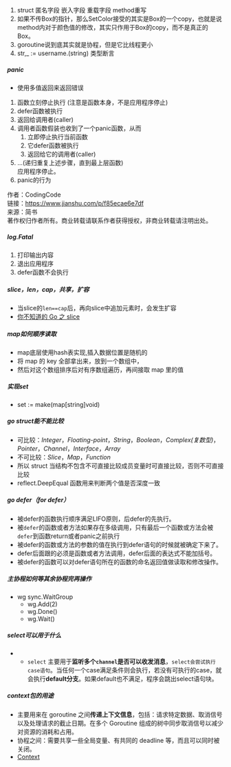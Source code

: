1.  struct 匿名字段 嵌入字段 重载字段 method重写
2.  如果不传Box的指针，那么SetColor接受的其实是Box的一个copy，也就是说method内对于颜色值的修改，其实只作用于Box的copy，而不是真正的Box。
3.  goroutine说到底其实就是协程，但是它比线程更小
4.  str,_ := username.(string) 类型断言


##### panic
- 使用多值返回来返回错误
1. 函数立刻停止执行 (注意是函数本身，不是应用程序停止)
2. defer函数被执行
3. 返回给调用者(caller)
4. 调用者函数假装也收到了一个panic函数，从而  
	1. 立即停止执行当前函数  
	2. 它defer函数被执行  
	3. 返回给它的调用者(caller)
5. ...(递归重复上述步骤，直到最上层函数)  
    应用程序停止。
6. panic的行为

  
  
作者：CodingCode  
链接：https://www.jianshu.com/p/f85ecae6e7df  
来源：简书  
著作权归作者所有。商业转载请联系作者获得授权，非商业转载请注明出处。

##### log.Fatal
1. 打印输出内容
2. 退出应用程序
3. defer函数不会执行

##### slice，len，cap，共享，扩容
- 当slice的`len==cap`后，再向slice中追加元素时，会发生扩容
- [你不知道的 Go 之 slice](https://darjun.github.io/2021/05/09/youdontknowgo/slice/)

##### map如何顺序读取
- map底层使用hash表实现,插入数据位置是随机的
- 将 map 的 key 全部拿出来，放到一个数组中，
- 然后对这个数组排序后对有序数组遍历，再间接取 map 里的值

##### 实现set
- set := make(map[string]void)

##### go struct能不能比较
-  可比较：_Integer_，_Floating-point_，_String_，_Boolean_，_Complex(复数型)_，_Pointer_，_Channel_，_Interface_，_Array_
-  不可比较：_Slice_，_Map_，_Function_
- 所以 struct 当结构不包含不可直接比较成员变量时可直接比较，否则不可直接比较
- reflect.DeepEqual 函数用来判断两个值是否深度一致

##### go defer（for defer）
- 被defer的函数执行顺序满足LIFO原则，后defer的先执行。
- 被`defer`的函数或者方法如果存在多级调用，只有最后一个函数或方法会被`defer`到函数return或者panic之前执行
- 被defer的函数或方法的参数的值在执行到defer语句的时候就被确定下来了。
- defer后面跟的必须是函数或者方法调用，defer后面的表达式不能加括号。
- 被defer的函数可以对defer语句所在的函数的命名返回值做读取和修改操作。

##### 主协程如何等其余协程完再操作
- wg sync.WaitGroup
	- wg.Add(2)
	- wg.Done()
	- wg.Wait()

##### select可以用于什么
- -   `select` 主要用于**监听多个`channel`是否可以收发消息**，`select会尝试执行case语句`。当任何一个case满足条件则会执行，若没有可执行的case，就会执行**default分支**。如果default也不满足，程序会跳出select语句块。

##### context包的用途
- 主要用来在 goroutine 之间**传递上下文信息**，包括：请求特定数据、取消信号以及处理请求的截止日期。在多个 Goroutine 组成的树中同步取消信号以减少对资源的消耗和占用。
- 协程之间：需要共享一些全局变量、有共同的 deadline 等，而且可以同时被关闭。
- [Context](https://www.topgoer.cn/docs/golang/chapter11-10)
